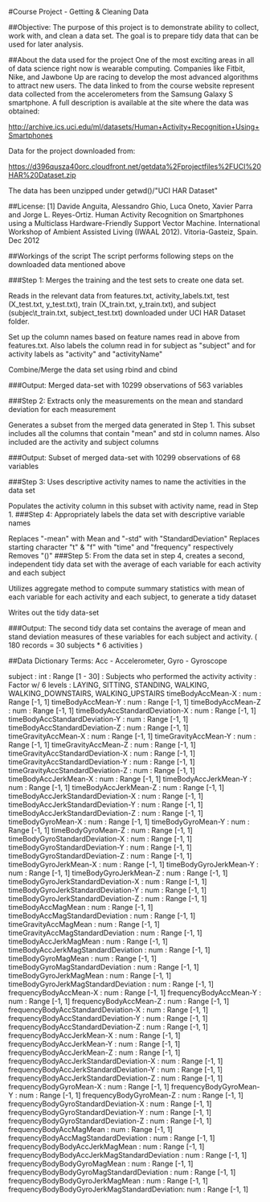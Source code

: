 #Course Project - Getting & Cleaning Data

##Objective: The purpose of this project is to demonstrate ability to collect, work with, and clean a data set. The goal is to prepare tidy data that can be used for later analysis.

##About the data used for the project One of the most exciting areas in all of data science right now is wearable computing. Companies like Fitbit, Nike, and Jawbone Up are racing to develop the most advanced algorithms to attract new users. The data linked to from the course website represent data collected from the accelerometers from the Samsung Galaxy S smartphone. A full description is available at the site where the data was obtained:

http://archive.ics.uci.edu/ml/datasets/Human+Activity+Recognition+Using+Smartphones

Data for the project downloaded from:

https://d396qusza40orc.cloudfront.net/getdata%2Fprojectfiles%2FUCI%20HAR%20Dataset.zip

The data has been unzipped under getwd()/"UCI HAR Dataset"

##License: [1] Davide Anguita, Alessandro Ghio, Luca Oneto, Xavier Parra and Jorge L. Reyes-Ortiz. Human Activity Recognition on Smartphones using a Multiclass Hardware-Friendly Support Vector Machine. International Workshop of Ambient Assisted Living (IWAAL 2012). Vitoria-Gasteiz, Spain. Dec 2012

##Workings of the script The script performs following steps on the downloaded data mentioned above

###Step 1: Merges the training and the test sets to create one data set.

Reads in the relevant data from features.txt, activity_labels.txt, test (X_test.txt, y_test.txt), train (X_train.txt, y_train.txt), and subject (subjec\t_train.txt, subject_test.txt) downloaded under UCI HAR Dataset folder.

Set up the column names based on feature names read in above from features.txt. Also labels the column read in for subject as "subject" and for activity labels as "activity" and "activityName"

Combine/Merge the data set using rbind and cbind

###Output: Merged data-set with 10299 observations of 563 variables

###Step 2: Extracts only the measurements on the mean and standard deviation for each measurement

Generates a subset from the merged data generated in Step 1. This subset includes all the columns that contain "mean" and std in column names. Also included are the activity and subject columns

###Output: Subset of merged data-set with 10299 observations of 68 variables

###Step 3: Uses descriptive activity names to name the activities in the data set

Populates the activity column in this subset with activity name, read in Step 1.
###Step 4: Appropriately labels the data set with descriptive variable names

Replaces "-mean" with Mean and "-std" with "StandardDeviation"
Replaces starting character "t" & "f" with "time" and "frequency" respectively
Removes "()"
###Step 5: From the data set in step 4, creates a second, independent tidy data set with the average of each variable for each activity and each subject

Utilizes aggregate method to compute summary statistics with mean of each variable for each activity and each subject, to generate a tidy dataset

Writes out the tidy data-set

###Output: The second tidy data set contains the average of mean and stand deviation measures of these variables for each subject and activity. ( 180 records = 30 subjects * 6 activities )

##Data Dictionary Terms: Acc - Accelerometer, Gyro - Gyroscope

subject : int : Range [1 - 30] : Subjects who performed the activity activity : Factor w/ 6 levels : LAYING, SITTING, STANDING, WALKING, WALKING_DOWNSTAIRS, WALKING_UPSTAIRS timeBodyAccMean-X : num : Range [-1, 1] timeBodyAccMean-Y : num : Range [-1, 1] timeBodyAccMean-Z : num : Range [-1, 1] timeBodyAccStandardDeviation-X : num : Range [-1, 1] timeBodyAccStandardDeviation-Y : num : Range [-1, 1] timeBodyAccStandardDeviation-Z : num : Range [-1, 1] timeGravityAccMean-X : num : Range [-1, 1] timeGravityAccMean-Y : num : Range [-1, 1] timeGravityAccMean-Z : num : Range [-1, 1] timeGravityAccStandardDeviation-X : num : Range [-1, 1] timeGravityAccStandardDeviation-Y : num : Range [-1, 1] timeGravityAccStandardDeviation-Z : num : Range [-1, 1] timeBodyAccJerkMean-X : num : Range [-1, 1] timeBodyAccJerkMean-Y : num : Range [-1, 1] timeBodyAccJerkMean-Z : num : Range [-1, 1] timeBodyAccJerkStandardDeviation-X : num : Range [-1, 1] timeBodyAccJerkStandardDeviation-Y : num : Range [-1, 1] timeBodyAccJerkStandardDeviation-Z : num : Range [-1, 1] timeBodyGyroMean-X : num : Range [-1, 1] timeBodyGyroMean-Y : num : Range [-1, 1] timeBodyGyroMean-Z : num : Range [-1, 1] timeBodyGyroStandardDeviation-X : num : Range [-1, 1] timeBodyGyroStandardDeviation-Y : num : Range [-1, 1] timeBodyGyroStandardDeviation-Z : num : Range [-1, 1] timeBodyGyroJerkMean-X : num : Range [-1, 1] timeBodyGyroJerkMean-Y : num : Range [-1, 1] timeBodyGyroJerkMean-Z : num : Range [-1, 1] timeBodyGyroJerkStandardDeviation-X : num : Range [-1, 1] timeBodyGyroJerkStandardDeviation-Y : num : Range [-1, 1] timeBodyGyroJerkStandardDeviation-Z : num : Range [-1, 1] timeBodyAccMagMean : num : Range [-1, 1] timeBodyAccMagStandardDeviation : num : Range [-1, 1] timeGravityAccMagMean : num : Range [-1, 1] timeGravityAccMagStandardDeviation : num : Range [-1, 1] timeBodyAccJerkMagMean : num : Range [-1, 1] timeBodyAccJerkMagStandardDeviation : num : Range [-1, 1] timeBodyGyroMagMean : num : Range [-1, 1] timeBodyGyroMagStandardDeviation : num : Range [-1, 1] timeBodyGyroJerkMagMean : num : Range [-1, 1] timeBodyGyroJerkMagStandardDeviation : num : Range [-1, 1] frequencyBodyAccMean-X : num : Range [-1, 1] frequencyBodyAccMean-Y : num : Range [-1, 1] frequencyBodyAccMean-Z : num : Range [-1, 1] frequencyBodyAccStandardDeviation-X : num : Range [-1, 1] frequencyBodyAccStandardDeviation-Y : num : Range [-1, 1] frequencyBodyAccStandardDeviation-Z : num : Range [-1, 1] frequencyBodyAccJerkMean-X : num : Range [-1, 1] frequencyBodyAccJerkMean-Y : num : Range [-1, 1] frequencyBodyAccJerkMean-Z : num : Range [-1, 1] frequencyBodyAccJerkStandardDeviation-X : num : Range [-1, 1] frequencyBodyAccJerkStandardDeviation-Y : num : Range [-1, 1] frequencyBodyAccJerkStandardDeviation-Z : num : Range [-1, 1] frequencyBodyGyroMean-X : num : Range [-1, 1] frequencyBodyGyroMean-Y : num : Range [-1, 1] frequencyBodyGyroMean-Z : num : Range [-1, 1] frequencyBodyGyroStandardDeviation-X : num : Range [-1, 1] frequencyBodyGyroStandardDeviation-Y : num : Range [-1, 1] frequencyBodyGyroStandardDeviation-Z : num : Range [-1, 1] frequencyBodyAccMagMean : num : Range [-1, 1] frequencyBodyAccMagStandardDeviation : num : Range [-1, 1] frequencyBodyBodyAccJerkMagMean : num : Range [-1, 1] frequencyBodyBodyAccJerkMagStandardDeviation : num : Range [-1, 1] frequencyBodyBodyGyroMagMean : num : Range [-1, 1] frequencyBodyBodyGyroMagStandardDeviation : num : Range [-1, 1] frequencyBodyBodyGyroJerkMagMean : num : Range [-1, 1] frequencyBodyBodyGyroJerkMagStandardDeviation: num : Range [-1, 1]
